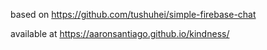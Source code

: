 based on https://github.com/tushuhei/simple-firebase-chat

available at https://aaronsantiago.github.io/kindness/
